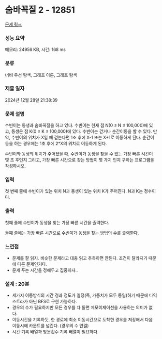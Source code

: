 # 숨바꼭질 2 - 12851 

[문제 링크](https://www.acmicpc.net/problem/12851) 

### 성능 요약

메모리: 24956 KB, 시간: 168 ms

### 분류

너비 우선 탐색, 그래프 이론, 그래프 탐색

### 제출 일자

2024년 12월 28일 21:38:39

### 문제 설명

<p>수빈이는 동생과 숨바꼭질을 하고 있다. 수빈이는 현재 점 N(0 ≤ N ≤ 100,000)에 있고, 동생은 점 K(0 ≤ K ≤ 100,000)에 있다. 수빈이는 걷거나 순간이동을 할 수 있다. 만약, 수빈이의 위치가 X일 때 걷는다면 1초 후에 X-1 또는 X+1로 이동하게 된다. 순간이동을 하는 경우에는 1초 후에 2*X의 위치로 이동하게 된다.</p>

<p>수빈이와 동생의 위치가 주어졌을 때, 수빈이가 동생을 찾을 수 있는 가장 빠른 시간이 몇 초 후인지 그리고, 가장 빠른 시간으로 찾는 방법이 몇 가지 인지 구하는 프로그램을 작성하시오.</p>

### 입력 

 <p>첫 번째 줄에 수빈이가 있는 위치 N과 동생이 있는 위치 K가 주어진다. N과 K는 정수이다.</p>

### 출력 

 <p>첫째 줄에 수빈이가 동생을 찾는 가장 빠른 시간을 출력한다.</p>

<p>둘째 줄에는 가장 빠른 시간으로 수빈이가 동생을 찾는 방법의 수를 출력한다.</p>

### 느낀점

- 문제를 잘 읽자. 비슷한 문제라고 대충 읽고 추측하면 안된다. 조건이 달라지기 때문에 다른 문제인거다.
- 문제 푸는 시간을 정해두고 집중하자..

### 설계 : 20분

- 세가지 이동방식의 시간 경과 정도가 일정(즉, 가중치가 모두 동일)하기 때문에 다익스트라가 아닌 BFS로 구현 가능하다.
- 경우의 수가 필요하지만 모든 경우를 다 돌면 메모이제이션을 사용하는 의미가 없다.
- 이동시간을 기록하듯, 한 경로에 최소 이동시간으로 도착한 경우를 저장해서 다음 이동시에 카운트를 넘긴다. (경우의 수 연결)
- 시간 기록 배열과 방문횟수 기록 배열이 필요하다.